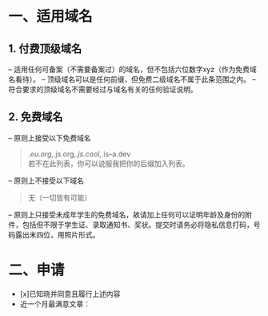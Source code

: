 # 一、适用域名
## 1. 付费顶级域名
– 适用任何可备案（不需要备案过）的域名，但不包括六位数字xyz（作为免费域名看待）。
– 顶级域名可以是任何前缀，但免费二级域名不属于此条范围之内。
– 符合要求的顶级域名不需要经过与域名有关的任何验证说明。
## 2. 免费域名
– 原则上接受以下免费域名
>*.eu.org,*.js.org,*.js.cool,*.is–a.dev<br>若不在此列表，你可以说服我把你的后缀加入列表。

– 原则上不接受以下域名
>无（一切皆有可能）

– 原则上只接受未成年学生的免费域名，故请加上任何可以证明年龄及身份的附件，包括但不限于学生证、录取通知书、奖状。提交时请务必将隐私信息打码，号码露出末四位，用照片形式。
# 二、申请
- [x]已知晓并同意且履行上述内容
- 近一个月最满意文章：
